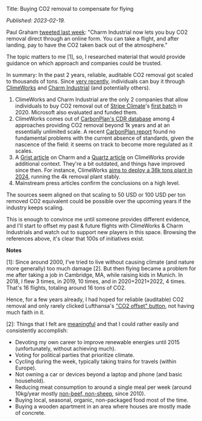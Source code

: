 Title: Buying CO2 removal to compensate for flying

*Published: 2023-02-19.*

Paul Graham [tweeted last week](https://twitter.com/paulg/status/1624566028285145091): "Charm Industrial now lets you buy CO2 removal direct through an online form. You can take a flight, and after landing, pay to have the CO2 taken back out of the atmosphere."

The topic matters to me [1], so, I researched material that would provide guidance on which approach and companies could be trusted.

In summary: In the past 2 years, reliable, auditable CO2 removal got scaled to thousands of tons. Since [very recently](https://web.archive.org/web/20221001000000*/https://climeworks.com/actnow), individuals can buy it through [ClimeWorks](https://climeworks.com/actnow) and [Charm Industrial](https://charmindustrial.com/buy) (and potentially others).

1. ClimeWorks and Charm Industrial are the only 2 companies that allow individuals to buy CO2 removal out of [Stripe Climate](https://stripe.com/en-de/climate)'s [first batch](https://github.com/stripe/carbon-removal-source-materials/tree/master/Project%20Applications/2020) in 2020. Microsoft also evaluated and funded them.
2. ClimeWorks comes out of [CarbonPlan's CDR database](https://carbonplan.org/research/cdr-database) among 4 approaches providing CO2 removal beyond 1k years and at an essentially unlimited scale. A recent [CarbonPlan report](https://carbonplan.org/research/cdr-scale-barriers) found no fundamental problems with the current absence of standards, given the nascence of the field: it seems on track to become more regulated as it scales.
3. A [Grist article](https://grist.org/climate-energy/lucky-charm/) on Charm and a [Quartz article](https://qz.com/1100221/the-worlds-first-negative-emissions-plant-has-opened-in-iceland-turning-carbon-dioxide-into-stone) on ClimeWorks provide additional context. They're a bit outdated, and things have improved since then. For instance, ClimeWorks [aims to deploy a 36k tons plant in 2024](https://en.wikipedia.org/wiki/Climeworks), running the 4k removal plant stably.
4. Mainstream press articles confirm the conclusions on a high level.

The sources seem aligned on that scaling to 50 USD or 100 USD per ton removed CO2 equivalent could be possible over the upcoming years if the industry keeps scaling.

This is enough to convince me until someone provides different evidence, and I'll start to offset my past & future flights with ClimeWorks & Charm Industrials and watch out to support new players in this space. Browsing the references above, it's clear that 100s of initiatives exist.

**Notes**

[1]: Since around 2000, I've tried to live without causing climate (and nature more generally) too much damage [2]. But then flying became a problem for me after taking a job in Cambridge, MA, while raising kids in Munich. In 2018, I flew 3 times, in 2019, 10 times, and in 2020+2021+2022, 4 times. That's 16 flights, totaling around 16 tons of CO2.

Hence, for a few years already, I had hoped for reliable (auditable) CO2 removal and only rarely clicked Lufthansa's ["CO2 offset" button](https://www.lufthansa.com/de/en/offset-flight), not having much faith in it.

[2]: Things that I felt are [meaningful](https://ourworldindata.org/emissions-by-sector) and that I could rather easily and consistently accomplish:

* Devoting my own career to improve renewable energies until 2015 (unfortunately, without achieving much).
* Voting for political parties that prioritize climate.
* Cycling during the week, typically taking trains for travels (within Europe).
* Not owning a car or devices beyond a laptop and phone (and basic household).
* Reducing meat consumption to around a single meal per week (around 10kg/year mostly [non-beef, non-sheep](https://hannahritchie.com/rationalising-respiration-in-livestock-emissions/), since 2010).
* Buying local, seasonal, organic, non-packaged food most of the time. 
* Buying a wooden apartment in an area where houses are mostly made of concrete.


